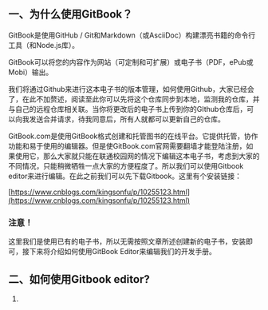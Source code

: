 ## 一、为什么使用GitBook？

GitBook是使用GitHub / Git和Markdown（或AsciiDoc）构建漂亮书籍的命令行工具（和Node.js库）。

GitBook可以将您的内容作为网站（可定制和可扩展）或电子书（PDF，ePub或Mobi）输出。

我们将通过Github来进行这本电子书的版本管理，如何使用Github，大家已经会了，在此不加赘述，阅读至此你可以先将这个仓库同步到本地，监测我的仓库，并与自己的远程仓库相关联。当你将更改后的电子书上传到你的GIthub仓库后，可以向我发送合并请求，待我同意后，所有人就都可以更新自己的仓库。

GitBook.com是使用GitBook格式创建和托管图书的在线平台。它提供托管，协作功能和易于使用的编辑器。但是使GitBook.com官网需要翻墙才能登陆注册，如果使用它，那么大家就只能在联通校园网的情况下编辑这本电子书，考虑到大家的不同情况，只能稍微牺牲一点大家的方便程度了。所以我们可以使用Gitbook editor来进行编辑。在此之前我们可以先下载Gitbook。这里有个安装链接：

[https://www.cnblogs.com/kingsonfu/p/10255123.html](https://www.cnblogs.com/kingsonfu/p/10255123.html)

### 注意！

这里我们是使用已有的电子书，所以无需按照文章所述创建新的电子书，安装即可，接下来将介绍如何使用GitBook Editor来编辑我们的开发手册。

## 二、如何使用Gitbook editor?

1. 


